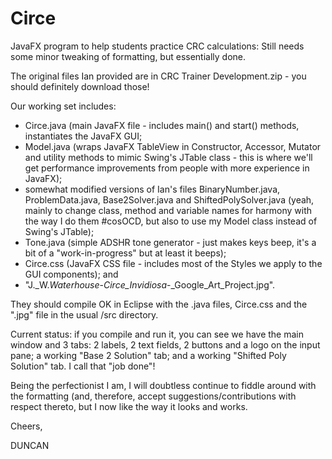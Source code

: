 # Circe
JavaFX program to help students practice CRC calculations:  Still needs some minor tweaking of formatting, but essentially done.

The original files Ian provided are in CRC Trainer Development.zip - you should definitely download those!

Our working set includes:
+ Circe.java (main JavaFX file - includes main() and start() methods, instantiates the JavaFX GUI;
+ Model.java (wraps JavaFX TableView in Constructor, Accessor, Mutator and utility methods to mimic Swing's JTable class - this is where we'll get performance improvements from people with more experience in JavaFX);
+ somewhat modified versions of Ian's files BinaryNumber.java, ProblemData.java, Base2Solver.java and ShiftedPolySolver.java (yeah, mainly to change class, method and variable names for harmony with the way I do them #cosOCD, but also to use my Model class instead of Swing's JTable);
+ Tone.java (simple ADSHR tone generator - just makes keys beep, it's a bit of a "work-in-progress" but at least it beeps);
+ Circe.css (JavaFX CSS file - includes most of the Styles we apply to the GUI components); and
+ "J._W._Waterhouse_-_Circe_Invidiosa_-_Google_Art_Project.jpg".

They should compile OK in Eclipse with the .java files, Circe.css and the ".jpg" file in the usual /src directory.

Current status: if you compile and run it, you can see we have the main window and 3 tabs: 2 labels, 2 text fields, 2 buttons and a logo on the input pane; a working "Base 2 Solution" tab; and a working "Shifted Poly Solution" tab.  I call that "job done"!

Being the perfectionist I am, I will doubtless continue to fiddle around with the formatting (and, therefore, accept suggestions/contributions with respect thereto, but I now like the way it looks and works.

Cheers,


DUNCAN
